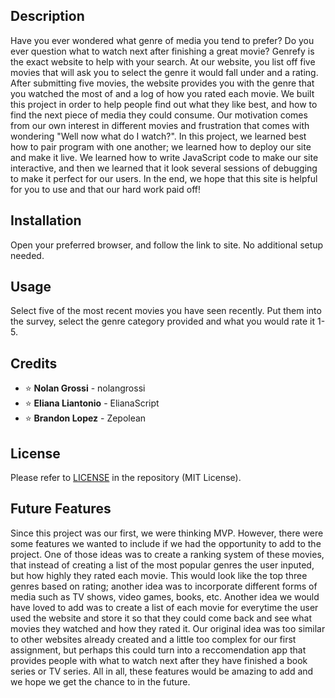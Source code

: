 <first-project-1>

## Description

 Have you ever wondered what genre of media you tend to prefer? Do you ever question what to watch next after finishing a great movie?  Genrefy is the exact website to help with your search. At our website, you list off five movies that will ask you to select the genre it would fall under and a rating. After submitting five movies, the website provides you with the genre that you watched the most of and a log of how you rated each movie. We built this project in order to help people find out what they like best, and how to find the next piece of media they could consume. Our motivation comes from our own interest in different movies and frustration that comes with wondering "Well now what do I watch?". In this project, we learned best how to pair program with one another; we learned how to deploy our site and make it live. We learned how to write JavaScript code to make our site interactive, and then we learned that it look several sessions of debugging to make it perfect for our users. In the end, we hope that this site is helpful for you to use and that our hard work paid off!

## Installation 

 Open your preferred browser, and follow the link to site. No additional setup needed.

## Usage 

Select five of the most recent movies you have seen recently. Put them into the survey, select the genre category provided and what you would rate it 1-5.

## Credits 

- ⭐ **Nolan Grossi** - nolangrossi
- ⭐ **Eliana Liantonio** - ElianaScript
- ⭐ **Brandon Lopez** - Zepolean

## License 

Please refer to [LICENSE](LICENSE) in the repository (MIT License).

## Future Features

Since this project was our first, we were thinking MVP. However, there were some features we wanted to include if we had the opportunity to add to the project. One of those ideas was to create a ranking system of these movies, that instead of creating a list of the most popular genres the user inputed, but how highly they rated each movie. This would look like the top three genres based on rating; another idea was to incorporate different forms of media such as TV shows, video games, books, etc. Another idea we would have loved to add was to create a list of each movie for everytime the user used the website and store it so that they could come back and see what movies they watched and how they rated it. Our original idea was too similar to other websites already created and a little too complex for our first assignment, but perhaps this could turn into a reccomendation app that provides people with what to watch next after they have finished a book series or TV series. All in all, these features would be amazing to add and we hope we get the chance to in the future.